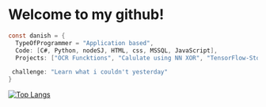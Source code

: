 # Welcome to my github!


```c#
const danish = {
  TypeOfProgrammer = "Application based",
  Code: [C#, Python, nodeSJ, HTML, css, MSSQL, JavaScript],
  Projects: ["OCR Funcktions", "Calulate using NN XOR", "TensorFlow-Stock-API"],

 challenge: "Learn what i couldn't yesterday"
}
```

[![Top Langs](https://github-readme-stats.vercel.app/api/top-langs/?username=mart337i)](https://github.com/anuraghazra/github-readme-stats)


